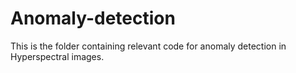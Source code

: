 # Anomaly-detection


This is the folder containing relevant code for anomaly detection in Hyperspectral images.
